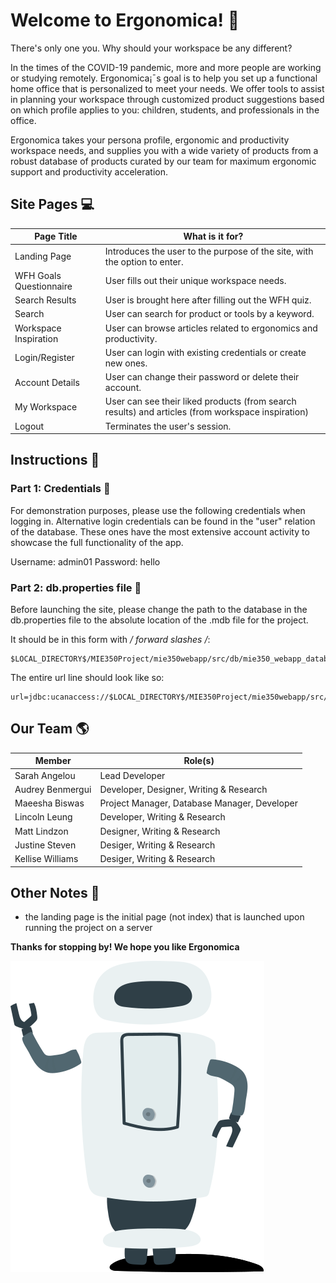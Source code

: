# Welcome to Ergonomica! :mega: # 
There's only one you.
Why should your workspace be any different?

In the times of  the COVID-19 pandemic, more and more people are working or studying remotely.
Ergonomica¡¯s goal is to help you set up a functional home office that is personalized to meet your needs.
We offer tools to assist in planning your workspace through customized product suggestions based on 
which profile applies to you: children, students, and professionals in the office.

Ergonomica takes your persona profile, ergonomic and productivity workspace needs, and supplies you 
with a wide variety of products from a robust database of products curated by our team for maximum
ergonomic support and productivity acceleration.


## Site Pages :computer: ##
Page Title  | What is it for?
------------- | -------------
Landing Page | Introduces the user to the purpose of the site, with the option to enter.
WFH Goals Questionnaire | User fills out their unique workspace needs.
Search Results | User is brought here after filling out the WFH quiz.
Search | User can search for product or tools by a keyword.
Workspace Inspiration | User can browse articles related to ergonomics and productivity.
Login/Register | User can login with existing credentials or create new ones.
Account Details | User can change their password or delete their account.
My Workspace | User can see their liked products (from search results) and articles (from workspace inspiration)
Logout | Terminates the user's session.

## Instructions :page_facing_up: ##
### Part 1: Credentials :bust_in_silhouette: ### 
For demonstration purposes, please use the following credentials when logging in.
Alternative login credentials can be found in the "user" relation of the database.
These ones have the most extensive account activity to showcase the full functionality
of the app.

Username: admin01
Password: hello

### Part 2: db.properties file :open_file_folder: ### 
Before launching the site, please change the path to the database in the db.properties file to the
absolute location of the .mdb file for the project.

It should be in this form with _/ forward slashes /_:

    $LOCAL_DIRECTORY$/MIE350Project/mie350webapp/src/db/mie350_webapp_database.mdb

The entire url line should look like so:

    url=jdbc:ucanaccess://$LOCAL_DIRECTORY$/MIE350Project/mie350webapp/src/db/mie350_webapp_database.mdb

## Our Team :earth_americas: ##
Member  | Role(s)
------------- | -------------
Sarah Angelou | Lead Developer
Audrey Benmergui | Developer, Designer, Writing & Research
Maeesha Biswas | Project Manager, Database Manager, Developer
Lincoln Leung | Developer, Writing & Research
Matt Lindzon | Designer, Writing & Research
Justine Steven | Desiger, Writing & Research
Kellise Williams | Desiger, Writing & Research

## Other Notes :memo: ##
- the landing page is the initial page (not index) that is launched upon running the project on a server

__Thanks for stopping by! We hope you like Ergonomica__

<img src="mie350webapp/WebContent/img/robot.svg"
     alt="Robot Image"
     style="float: left; margin-right: 10px;" />
